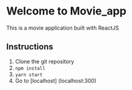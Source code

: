 # Welcome to Movie_app
This is a movie application built with ReactJS
## Instructions
1. Clone the git repository
1. `npm install`
1. `yarn start`
1. Go to [localhost] (localhost:300)
